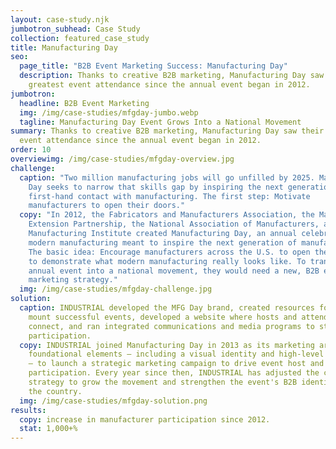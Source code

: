 ```yaml
---
layout: case-study.njk
jumbotron_subhead: Case Study
collection: featured_case_study
title: Manufacturing Day
seo:
  page_title: "B2B Event Marketing Success: Manufacturing Day"
  description: Thanks to creative B2B marketing, Manufacturing Day saw their
    greatest event attendance since the annual event began in 2012.
jumbotron:
  headline: B2B Event Marketing
  img: /img/case-studies/mfgday-jumbo.webp
  tagline: Manufacturing Day Event Grows Into a National Movement
summary: Thanks to creative B2B marketing, Manufacturing Day saw their greatest
  event attendance since the annual event began in 2012.
order: 10
overviewimg: /img/case-studies/mfgday-overview.jpg
challenge:
  caption: "Two million manufacturing jobs will go unfilled by 2025. Manufacturing
    Day seeks to narrow that skills gap by inspiring the next generation through
    first-hand contact with manufacturing. The first step: Motivate
    manufacturers to open their doors."
  copy: "In 2012, the Fabricators and Manufacturers Association, the Manufacturing
    Extension Partnership, the National Association of Manufacturers, and the
    Manufacturing Institute created Manufacturing Day, an annual celebration of
    modern manufacturing meant to inspire the next generation of manufacturers.
    The basic idea: Encourage manufacturers across the U.S. to open their doors
    to demonstrate what modern manufacturing really looks like. To transform the
    annual event into a national movement, they would need a new, B2B event
    marketing strategy."
  img: /img/case-studies/mfgday-challenge.jpg
solution:
  caption: INDUSTRIAL developed the MFG Day brand, created resources for hosts to
    mount successful events, developed a website where hosts and attendees could
    connect, and ran integrated communications and media programs to stoke
    participation.
  copy: INDUSTRIAL joined Manufacturing Day in 2013 as its marketing arm, creating
    foundational elements — including a visual identity and high-level messaging
    — to launch a strategic marketing campaign to drive event host and attendee
    participation. Every year since then, INDUSTRIAL has adjusted the campaign
    strategy to grow the movement and strengthen the event's B2B identity across
    the country.
  img: /img/case-studies/mfgday-solution.png
results:
  copy: increase in manufacturer participation since 2012.
  stat: 1,000+%
---
```

